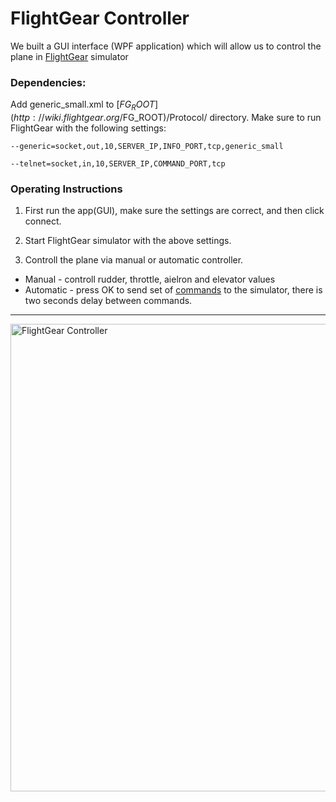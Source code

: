 # FlightGear Controller
We built a GUI interface (WPF application) which will allow us to control the plane in [FlightGear](http://home.flightgear.org/) simulator
### Dependencies:
Add generic_small.xml to [$FG_ROOT](http://wiki.flightgear.org/$FG_ROOT)/Protocol/ directory.
Make sure to run FlightGear with the following settings:

`--generic=socket,out,10,SERVER_IP,INFO_PORT,tcp,generic_small`

`--telnet=socket,in,10,SERVER_IP,COMMAND_PORT,tcp`

### Operating Instructions
1. First run the app(GUI), make sure the settings are correct, and then click connect.

2. Start FlightGear simulator with the above settings.

3. Controll the plane via manual or automatic controller.

* Manual - controll rudder, throttle, aielron and elevator  values
* Automatic - press OK to send set of [commands](http://wiki.flightgear.org/Telnet_usage#set) to the simulator, there is two seconds delay between commands.
-----
<img width="748" alt="FlightGear Controller" src="https://user-images.githubusercontent.com/45949383/56209850-35a8f100-605d-11e9-9318-88042c90ab2d.PNG">

